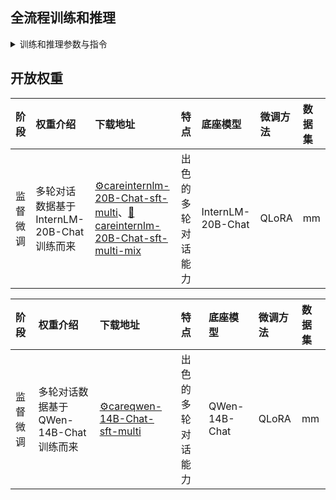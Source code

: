 ## 全流程训练和推理

<details>
<summary>训练和推理参数与指令</summary>

### 配置分布式

```python
accelerate config # configure the environment
accelerate launch src/train_bash.py # arguments (same as above)
```

### 监督训练

```python
accelerate launch src/train_bash.py \
    --stage sft \
    --model_name_or_path ../internlm-chat-20b \
    --do_train \
    --dataset mm \
    --finetuning_type lora \
    --quantization_bit 4 \
    --overwrite_cache \
    --output_dir output-mm \
    --per_device_train_batch_size 8 \
    --gradient_accumulation_steps 4 \
    --lr_scheduler_type cosine \
    --logging_steps 10 \
    --save_steps 1000 \
    --learning_rate 5e-5 \
    --num_train_epochs 2.0 \
    --plot_loss \
    --fp16 \
    --template intern \
    --lora_target q_proj,v_proj
```

### 推理

```python
python src/web_demo.py \
    --model_name_or_path ../internlm-chat-20b \
    --checkpoint_dir output-mm \
    --finetuning_type lora \
    --template intern

python src/export_model.py \
    --model_name_or_path ../internlm-chat-20b \
    --template intern \
    --finetuning_type lora \
    --checkpoint_dir output-mm \
    --output_dir outputexport
```

</details>

## 开放权重

|阶段|权重介绍|下载地址|特点|底座模型|微调方法|数据集|
|:-|:-|:-|:-|:-|:-|:-|
|监督微调|多轮对话数据基于InternLM-20B-Chat训练而来|[⚙️careinternlm-20B-Chat-sft-multi](https://huggingface.co/wangrongsheng/careinternlm-20B-Chat-sft-multi)、[🧰careinternlm-20B-Chat-sft-multi-mix](https://huggingface.co/wangrongsheng/careinternlm-20B-Chat-sft-multi-mix)|出色的多轮对话能力|InternLM-20B-Chat|QLoRA|mm|

|阶段|权重介绍|下载地址|特点|底座模型|微调方法|数据集|
|:-|:-|:-|:-|:-|:-|:-|
|监督微调|多轮对话数据基于QWen-14B-Chat训练而来|[⚙️careqwen-14B-Chat-sft-multi](https://huggingface.co/wangrongsheng/careqwen-14B-Chat-sft-multi)|出色的多轮对话能力|QWen-14B-Chat|QLoRA|mm|
